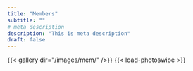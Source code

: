 ```yaml
---
title: "Members"
subtitle: ""
# meta description
description: "This is meta description"
draft: false
---
```


{{< gallery dir="/images/mem/" />}} {{< load-photoswipe >}}
